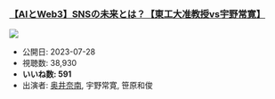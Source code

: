 ### [【AIとWeb3】SNSの未来とは？【東工大准教授vs宇野常寛】](https://www.youtube.com/watch?v=7UxmBMhI_O4)
[![](https://img.youtube.com/vi/7UxmBMhI_O4/sddefault.jpg)](https://www.youtube.com/watch?v=7UxmBMhI_O4)
-   公開日: 2023-07-28
-   視聴数: 38,930
-   **いいね数: 591**
-   出演者: [奥井奈南](/rehacq_fan/people/奥井奈南 "wikilink"), 宇野常寛, 笹原和俊
